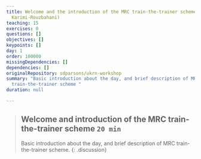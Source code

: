 ```yaml
---
title: Welcome and the introduction of the MRC train-the-trainer scheme (Hamid
  Karimi-Rouzbahani)
teaching: 15
exercises: 0
questions: []
objectives: []
keypoints: []
day: 1
order: 100000
missingDependencies: []
dependencies: []
originalRepository: sdparsons/ukrn-workshop
summary: "Basic introduction about the day, and brief description of MRC
  train-the-trainer scheme "
duration: null

---
```

> ## Welcome and introduction of the MRC train-the-trainer scheme `20 min`
> Basic introduction about the day, and brief description of MRC train-the-trainer scheme.
{: .discussion}



